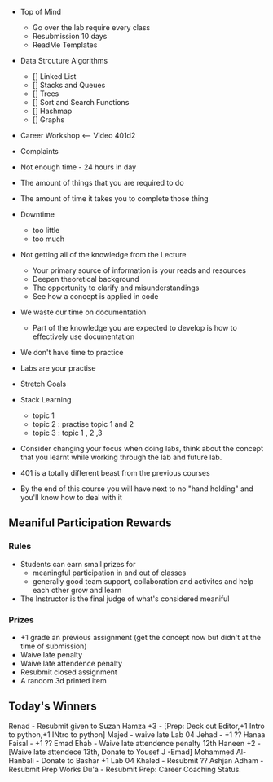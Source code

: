 - Top of Mind
  - Go over the lab require every class
  - Resubmission 10 days
  - ReadMe Templates
- Data Strcuture Algorithms
  - [] Linked List
  - [] Stacks and Queues
  - [] Trees
  - [] Sort and Search Functions
  - [] Hashmap
  - [] Graphs
- Career Workshop <-- Video 401d2

- Complaints
 - Not enough time - 24 hours in day
  - The amount of things that you are required to do
  - The amount of time it takes you to complete those thing
  - Downtime 
    - too little 
    - too much
 - Not getting all of the knowledge from the Lecture
    - Your primary source of information is your reads and resources
    - Deepen theoretical background
    - The opportunity to clarify and misunderstandings
    - See how a concept is applied in code
 - We waste our time on documentation
    - Part of the knowledge you are expected to develop is how to effectively use documentation
 - We don't have time to practice
  - Labs are your practise
  - Stretch Goals
  - Stack Learning
    - topic 1
    - topic 2 : practise topic 1 and 2
    - topic 3 : topic 1 , 2 ,3
  - Consider changing your focus when doing labs, think about the concept that you learnt while working through the lab and future lab.
  - 401 is a totally different beast from the previous courses
  - By the end of this course you will have next to no "hand holding" and you'll know how to deal with it

## Meaniful Participation Rewards
### Rules
- Students can earn small prizes for 
  - meaningful participation in and out of classes
  - generally good team support, collaboration and activites and help each other grow and learn
- The Instructor is the final judge of what's considered meaniful
### Prizes
- +1 grade an previous assignment (get the concept now but didn't at the time of submission)
- Waive late penalty
- Waive late attendence penalty
- Resubmit closed assignment
- A random 3d printed item

## Today's Winners

Renad - Resubmit given to Suzan
Hamza +3 - [Prep: Deck out Editor,+1 Intro to python,+1 INtro to python]
Majed - waive late Lab 04
Jehad - +1 ?? Hanaa
Faisal - +1 ?? Emad
Ehab - Waive late attendence penalty 12th
Haneen +2 - [Waive late attendece 13th, Donate to Yousef J -Emad] 
Mohammed Al-Hanbali - Donate to Bashar +1 Lab 04
Khaled - Resubmit ?? Ashjan
Adham - Resubmit Prep Works
Du'a - Resubmit Prep: Career Coaching Status.